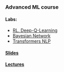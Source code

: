 ### Advanced ML course

#### Labs:
  - [RL. Deep-Q-Learning](labs/01-Deep-Q-Learning)
  - [Bayesian Network](labs/02-Bayesian-Network)
  - [Transformers NLP](labs/03-Transformers)

#### [Slides](slides)

#### [Lectures](https://www.youtube.com/playlist?list=PLI83Pf8BmFlf0cf8DjSuhzl4ihQzLk1h9)
